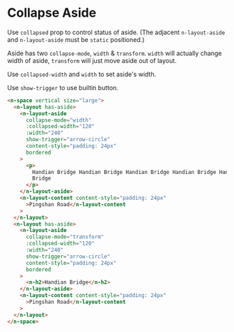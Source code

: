 # Collapse Aside

Use `collapsed` prop to control status of aside. (The adjacent `n-layout-aside` and `n-layout-aside` must be `static` positioned.)

Aside has two `collapse-mode`, `width` & `transform`. `width` will actually change width of aside, `transform` will just move aside out of layout.

Use `collapsed-width` and `width` to set aside's width.

Use `show-trigger` to use builtin button.

```html
<n-space vertical size="large">
  <n-layout has-aside>
    <n-layout-aside
      collapse-mode="width"
      :collapsed-width="120"
      :width="240"
      show-trigger="arrow-circle"
      content-style="padding: 24px"
      bordered
    >
      <p>
        Handian Bridge Handian Bridge Handian Bridge Handian Bridge Handian
        Bridge
      </p>
    </n-layout-aside>
    <n-layout-content content-style="padding: 24px"
      >Pingshan Road</n-layout-content
    >
  </n-layout>
  <n-layout has-aside>
    <n-layout-aside
      collapse-mode="transform"
      :collapsed-width="120"
      :width="240"
      show-trigger="arrow-circle"
      content-style="padding: 24px"
      bordered
    >
      <n-h2>Handian Bridge</n-h2>
    </n-layout-aside>
    <n-layout-content content-style="padding: 24px"
      >Pingshan Road</n-layout-content
    >
  </n-layout>
</n-space>
```
